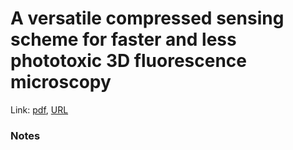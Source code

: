 
# A versatile compressed sensing scheme for faster and less phototoxic 3D fluorescence microscopy

Link: [pdf](zotero://select/items/@woringer2017), [URL](http://biorxiv.org/lookup/doi/10.1101/125815)

### Notes